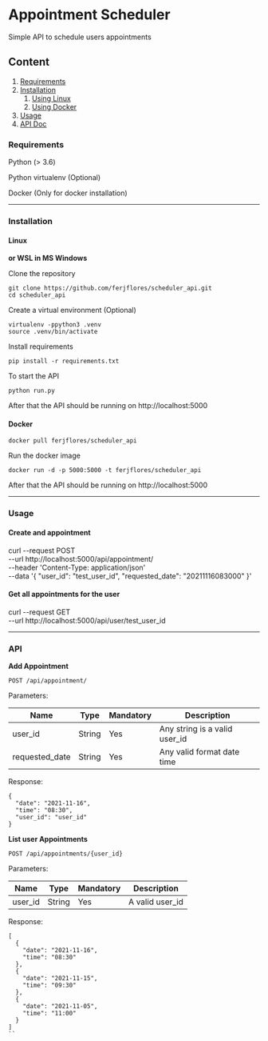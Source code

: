 # Appointment Scheduler

Simple API to schedule users appointments


## Content
1. [Requirements](#Requirements)
2. [Installation](#Installation)
   1. [Using Linux](#Linux) 
   2. [Using Docker](#Docker)
3. [Usage](#Usage)
4. [API Doc](#API)

### Requirements
Python (> 3.6)

Python virtualenv (Optional)

Docker (Only for docker installation)
***

### Installation

#### Linux 
**or WSL in MS Windows**

Clone the repository
```
git clone https://github.com/ferjflores/scheduler_api.git
cd scheduler_api
```
Create a virtual environment (Optional)
```
virtualenv -ppython3 .venv
source .venv/bin/activate
```
Install requirements
```
pip install -r requirements.txt
```
To start the API
```
python run.py
```
After that the API should be running on http://localhost:5000


#### Docker
```
docker pull ferjflores/scheduler_api
```
Run the docker image
```
docker run -d -p 5000:5000 -t ferjflores/scheduler_api
```
After that the API should be running on http://localhost:5000

***

### Usage

#### Create and appointment
curl --request POST \
  --url http://localhost:5000/api/appointment/ \
  --header 'Content-Type: application/json' \
  --data '{
	"user_id": "test_user_id",
	"requested_date": "20211116083000"
}'

#### Get all appointments for the user
curl --request GET \
  --url http://localhost:5000/api/user/test_user_id

***

### API 

**Add Appointment**
```
POST /api/appointment/
```
Parameters:

|Name | Type | Mandatory | Description |
|----|----|-----|----|
|user_id  | String | Yes | Any string is a valid user_id |
|requested_date | String | Yes | Any valid format date time |

Response:
```
{
  "date": "2021-11-16",
  "time": "08:30",
  "user_id": "user_id"
}
```

**List user Appointments**
```
POST /api/appointments/{user_id}
```
Parameters:

|Name | Type | Mandatory | Description |
|----|----|-----|----|
|user_id  | String | Yes | A valid user_id |

Response:

```
[
  {
    "date": "2021-11-16",
    "time": "08:30"
  },
  {
    "date": "2021-11-15",
    "time": "09:30"
  },
  {
    "date": "2021-11-05",
    "time": "11:00"
  }
]
``



